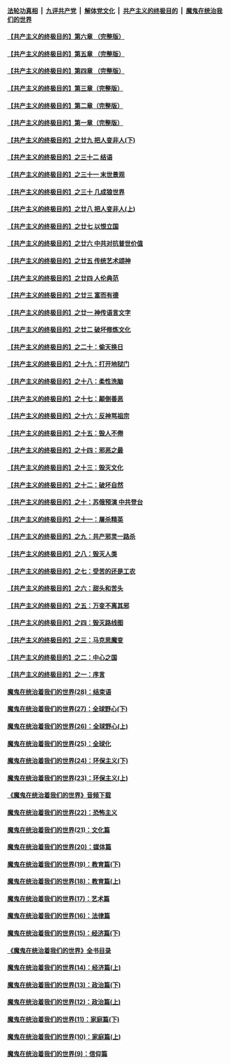 ####  [法轮功真相](../../../../basic/blob/master/README.md?t=06141531) &nbsp;|&nbsp; [九评共产党](../../../../9ping.md/blob/master/README.md?t=06141531) &nbsp;|&nbsp; [解体党文化](../../../../jtdwh.md/blob/master/README.md?t=06141531)  &nbsp;|&nbsp; [共产主义的终极目的](../../../../gczydzjmd.md/blob/master/README.md?t=06141531) &nbsp;|&nbsp; [魔鬼在统治我们的世界](../../../../mgztzwmdsj.md/blob/master/README.md?t=06141531) 

#### [【共产主义的终极目的】第六章 （完整版）](../pages/nsc422/n11428913.md?t=06141531) 

#### [【共产主义的终极目的】第五章 （完整版）](../pages/nsc422/n11428912.md?t=06141531) 

#### [【共产主义的终极目的】第四章 （完整版）](../pages/nsc422/n11428907.md?t=06141531) 

#### [【共产主义的终极目的】第三章（完整版）](../pages/nsc422/n11428848.md?t=06141531) 

#### [【共产主义的终极目的】第二章（完整版）](../pages/nsc422/n11428831.md?t=06141531) 

#### [【共产主义的终极目的】第一章（完整版）](../pages/nsc422/n11417651.md?t=06141531) 

#### [【共产主义的终极目的】之廿九 把人变非人(下)](../pages/nsc422/n11344140.md?t=06141531) 

#### [【共产主义的终极目的】之三十二 结语](../pages/nsc422/n11360535.md?t=06141531) 

#### [【共产主义的终极目的】之三十一 末世景观](../pages/nsc422/n11351129.md?t=06141531) 

#### [【共产主义的终极目的】之三十 几成狼世界](../pages/nsc422/n11348280.md?t=06141531) 

#### [【共产主义的终极目的】之廿八 把人变非人(上)](../pages/nsc422/n11340492.md?t=06141531) 

#### [【共产主义的终极目的】之廿七 以恨立国](../pages/nsc422/n11336944.md?t=06141531) 

#### [【共产主义的终极目的】之廿六 中共对抗普世价值](../pages/nsc422/n11324785.md?t=06141531) 

#### [【共产主义的终极目的】之廿五 传统艺术颂神](../pages/nsc422/n11296396.md?t=06141531) 

#### [【共产主义的终极目的】之廿四 人伦典范](../pages/nsc422/n11296397.md?t=06141531) 

#### [【共产主义的终极目的】之廿三 富而有德](../pages/nsc422/n11283598.md?t=06141531) 

#### [【共产主义的终极目的】之廿一 神传语言文字](../pages/nsc422/n11263265.md?t=06141531) 

#### [【共产主义的终极目的】之廿二 破坏修炼文化](../pages/nsc422/n11245728.md?t=06141531) 

#### [【共产主义的终极目的】之二十：偷天换日](../pages/nsc422/n11238846.md?t=06141531) 

#### [【共产主义的终极目的】之十九：打开地狱门](../pages/nsc422/n11206376.md?t=06141531) 

#### [【共产主义的终极目的】之十八：柔性洗脑](../pages/nsc422/n11199994.md?t=06141531) 

#### [【共产主义的终极目的】之十七：颠倒善恶](../pages/nsc422/n11179782.md?t=06141531) 

#### [【共产主义的终极目的】之十六：反神骂祖宗](../pages/nsc422/n11166798.md?t=06141531) 

#### [【共产主义的终极目的】之十五：毁人不倦](../pages/nsc422/n11166792.md?t=06141531) 

#### [【共产主义的终极目的】之十四：邪恶之最](../pages/nsc422/n11150249.md?t=06141531) 

#### [【共产主义的终极目的】之十三：毁灭文化](../pages/nsc422/n11135227.md?t=06141531) 

#### [【共产主义的终极目的】之十二：破坏自然](../pages/nsc422/n11135214.md?t=06141531) 

#### [【共产主义的终极目的】之十：苏俄预演 中共登台](../pages/nsc422/n11118424.md?t=06141531) 

#### [【共产主义的终极目的】之十一：屠杀精英](../pages/nsc422/n11118442.md?t=06141531) 

#### [【共产主义的终极目的】之九：共产邪灵一路杀](../pages/nsc422/n11114139.md?t=06141531) 

#### [【共产主义的终极目的】之八：毁灭人类](../pages/nsc422/n11108503.md?t=06141531) 

#### [【共产主义的终极目的】之七：受苦的还是工农](../pages/nsc422/n11101809.md?t=06141531) 

#### [【共产主义的终极目的】之六：甜头和苦头](../pages/nsc422/n11096971.md?t=06141531) 

#### [【共产主义的终极目的】之五：万变不离其邪](../pages/nsc422/n11091285.md?t=06141531) 

#### [【共产主义的终极目的】之四：毁灭路线图](../pages/nsc422/n11086284.md?t=06141531) 

#### [【共产主义的终极目的】之三：马克思魔变](../pages/nsc422/n11061941.md?t=06141531) 

#### [【共产主义的终极目的】之二：中心之国](../pages/nsc422/n11047728.md?t=06141531) 

#### [【共产主义的终极目的】之一：序言](../pages/nsc422/n11086077.md?t=06141531) 

#### [魔鬼在统治着我们的世界(28)：结束语](../pages/nsc422/n10936246.md?t=06141531) 

#### [魔鬼在统治着我们的世界(27)：全球野心(下)](../pages/nsc422/n10928319.md?t=06141531) 

#### [魔鬼在统治着我们的世界(26)：全球野心(上)](../pages/nsc422/n10900318.md?t=06141531) 

#### [魔鬼在统治着我们的世界(25)：全球化](../pages/nsc422/n10788205.md?t=06141531) 

#### [魔鬼在统治着我们的世界(24)：环保主义(下)](../pages/nsc422/n10695307.md?t=06141531) 

#### [魔鬼在统治着我们的世界(23)：环保主义(上)](../pages/nsc422/n10688613.md?t=06141531) 

#### [《魔鬼在统治着我们的世界》音频下载](../pages/nsc422/n10635553.md?t=06141531) 

#### [魔鬼在统治着我们的世界(22)：恐怖主义](../pages/nsc422/n10614727.md?t=06141531) 

#### [魔鬼在统治着我们的世界(21)：文化篇](../pages/nsc422/n10597706.md?t=06141531) 

#### [魔鬼在统治着我们的世界(20)：媒体篇](../pages/nsc422/n10586579.md?t=06141531) 

#### [魔鬼在统治着我们的世界(19)：教育篇(下)](../pages/nsc422/n10564808.md?t=06141531) 

#### [魔鬼在统治着我们的世界(18)：教育篇(上)](../pages/nsc422/n10526970.md?t=06141531) 

#### [魔鬼在统治着我们的世界(17)：艺术篇](../pages/nsc422/n10499093.md?t=06141531) 

#### [魔鬼在统治着我们的世界(16)：法律篇](../pages/nsc422/n10485969.md?t=06141531) 

#### [魔鬼在统治着我们的世界(15)：经济篇(下)](../pages/nsc422/n10469975.md?t=06141531) 

#### [《魔鬼在统治着我们的世界》全书目录](../pages/nsc422/n10464261.md?t=06141531) 

#### [魔鬼在统治着我们的世界(14)：经济篇(上)](../pages/nsc422/n10457370.md?t=06141531) 

#### [魔鬼在统治着我们的世界(13)：政治篇(下)](../pages/nsc422/n10448270.md?t=06141531) 

#### [魔鬼在统治着我们的世界(12)：政治篇(上)](../pages/nsc422/n10444576.md?t=06141531) 

#### [魔鬼在统治着我们的世界(11)：家庭篇(下)](../pages/nsc422/n10440961.md?t=06141531) 

#### [魔鬼在统治着我们的世界(10)：家庭篇(上)](../pages/nsc422/n10435448.md?t=06141531) 

#### [魔鬼在统治着我们的世界(9)：信仰篇](../pages/nsc422/n10432159.md?t=06141531) 

